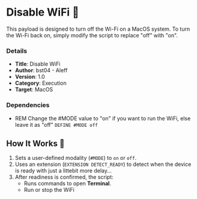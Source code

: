 # Disable WiFi 🛜

This payload is designed to turn off the Wi-Fi on a MacOS system. To turn the Wi-Fi back on, simply modify the script to replace "off" with "on".

### Details

- **Title**: Disable WiFi
- **Author**: bst04 - Aleff
- **Version**: 1.0
- **Category**: Execution
- **Target**: MacOS

### Dependencies

- REM Change the #MODE value to "on" if you want to run the WiFi, else leave it as "off"
   `DEFINE #MODE off`

## How It Works 📜

1. Sets a user-defined modality (`#MODE`) to `on` or `off`.
2. Uses an extension (`EXTENSION DETECT_READY`) to detect when the device is ready with just a littebit more delay...
3. After readiness is confirmed, the script:
   - Runs commands to open **Terminal**.
   - Run or stop the WiFi
